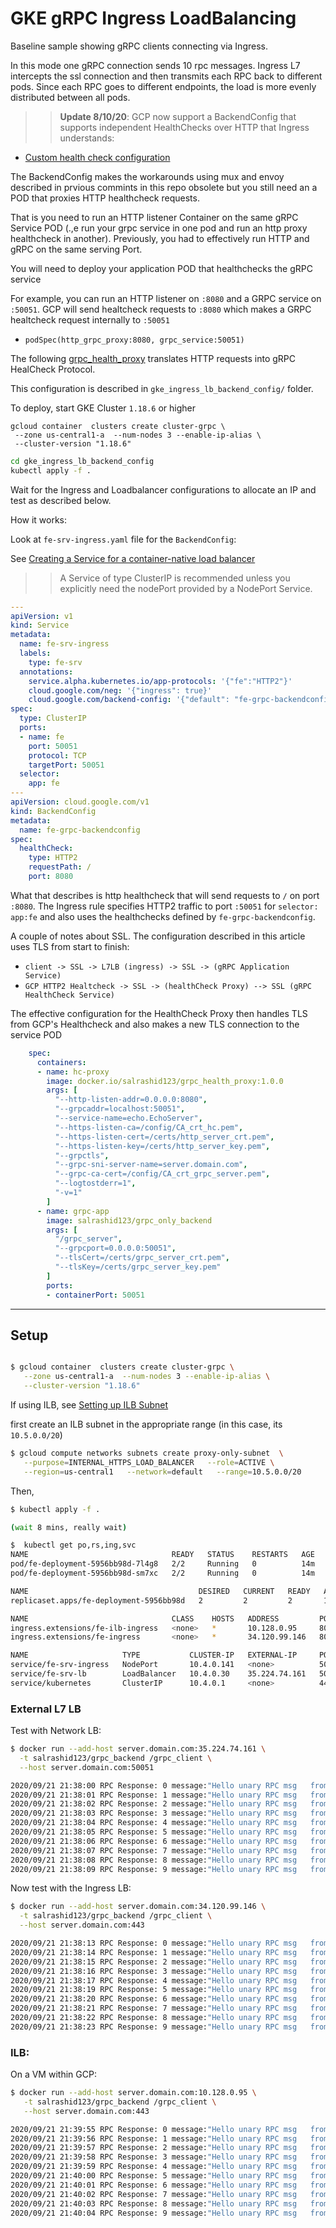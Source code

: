 # GKE gRPC Ingress LoadBalancing

Baseline sample showing gRPC clients connecting via Ingress.

In this mode one gRPC connection sends 10 rpc messages.  Ingress L7 intercepts the ssl connection and then transmits each RPC back to different pods.
Since each RPC goes to different endpoints, the load is more evenly distributed between all pods.

>> **Update 8/10/20**:  GCP now support a BackendConfig that supports independent HealthChecks over HTTP that Ingress understands:

- [Custom health check configuration](https://cloud.google.com/kubernetes-engine/docs/how-to/ingress-features#direct_health)


The BackendConfig makes the workarounds using mux and envoy described in prvious commints in this repo obsolete but you still need an a POD that proxies HTTP healthcheck requests.

That is you need to run an HTTP listener Container on the same gRPC Service POD (.,e run your grpc service in one pod and run an http proxy healthcheck in another).  Previously, you had to effectively run HTTP and gRPC on the same serving Port.

You will need to deploy your application POD that healthchecks the gRPC service

For example, you can run an HTTP listener on `:8080` and a GRPC service on `:50051`.  GCP will send healtcheck requests to `:8080` which makes a GRPC healtcheck request internally to `:50051`

- `podSpec(http_grpc_proxy:8080, grpc_service:50051)`

The following [grpc_health_proxy](https://github.com/salrashid123/grpc_health_proxy) translates HTTP requests into gRPC HealCheck Protocol.

This configuration is described in `gke_ingress_lb_backend_config/` folder.

To deploy, start GKE Cluster `1.18.6` or higher

```
gcloud container  clusters create cluster-grpc \
 --zone us-central1-a  --num-nodes 3 --enable-ip-alias \
 --cluster-version "1.18.6"
```

```bash
cd gke_ingress_lb_backend_config
kubectl apply -f .
```

Wait for the Ingress and Loadbalancer configurations to allocate an IP and test as described below.


How it works: 

Look at `fe-srv-ingress.yaml` file for the `BackendConfig`:

See [Creating a Service for a container-native load balancer](https://cloud.google.com/kubernetes-engine/docs/how-to/container-native-load-balancing)

>>  A Service of type ClusterIP is recommended unless you explicitly need the nodePort provided by a NodePort Service.

```yaml
---
apiVersion: v1
kind: Service
metadata:
  name: fe-srv-ingress
  labels:
    type: fe-srv
  annotations:
    service.alpha.kubernetes.io/app-protocols: '{"fe":"HTTP2"}'
    cloud.google.com/neg: '{"ingress": true}'
    cloud.google.com/backend-config: '{"default": "fe-grpc-backendconfig"}'
spec:
  type: ClusterIP 
  ports:
  - name: fe
    port: 50051
    protocol: TCP
    targetPort: 50051
  selector:
    app: fe
---
apiVersion: cloud.google.com/v1
kind: BackendConfig
metadata:
  name: fe-grpc-backendconfig
spec:
  healthCheck:
    type: HTTP2
    requestPath: /
    port: 8080
```


What that describes is http healthcheck that will send requests to `/` on port `:8080`.  The Ingress rule specifies HTTP2 traffic to port `:50051` for `selector: app:fe` and also uses the healthchecks defined by `fe-grpc-backendconfig`.


A couple of notes about SSL.  The configuration described in this article uses TLS from start to finish:

- `client -> SSL -> L7LB (ingress) -> SSL -> (gRPC Application Service)`
- `GCP HTTP2 Healtcheck -> SSL -> (healthCheck Proxy) --> SSL (gRPC HealthCheck Service)`

The effective configuration for the HealthCheck Proxy then handles TLS from GCP's Healthcheck and also makes a new TLS connection to the service POD
```yaml
    spec:
      containers:
      - name: hc-proxy
        image: docker.io/salrashid123/grpc_health_proxy:1.0.0
        args: [
          "--http-listen-addr=0.0.0.0:8080",
          "--grpcaddr=localhost:50051",
          "--service-name=echo.EchoServer",
          "--https-listen-ca=/config/CA_crt_hc.pem",
          "--https-listen-cert=/certs/http_server_crt.pem",
          "--https-listen-key=/certs/http_server_key.pem",
          "--grpctls",        
          "--grpc-sni-server-name=server.domain.com",
          "--grpc-ca-cert=/config/CA_crt_grpc_server.pem",
          "--logtostderr=1",
          "-v=1"
        ]
      - name: grpc-app
        image: salrashid123/grpc_only_backend
        args: [
          "/grpc_server",
          "--grpcport=0.0.0.0:50051",
          "--tlsCert=/certs/grpc_server_crt.pem",
          "--tlsKey=/certs/grpc_server_key.pem"        
        ]
        ports:
        - containerPort: 50051    
```

---

## Setup

```bash

$ gcloud container  clusters create cluster-grpc \
   --zone us-central1-a  --num-nodes 3 --enable-ip-alias \
   --cluster-version "1.18.6"
```


If using ILB, see [Setting up ILB Subnet](https://cloud.google.com/load-balancing/docs/l7-internal/setting-up-l7-internal#configuring_the_proxy-only_subnet)

first create an ILB subnet in the appropriate range (in this case, its `10.5.0.0/20`)
```bash
$ gcloud compute networks subnets create proxy-only-subnet  \
   --purpose=INTERNAL_HTTPS_LOAD_BALANCER   --role=ACTIVE \
   --region=us-central1   --network=default   --range=10.5.0.0/20
```

Then, 

```bash
$ kubectl apply -f .

(wait 8 mins, really wait)

$  kubectl get po,rs,ing,svc
NAME                                READY   STATUS    RESTARTS   AGE
pod/fe-deployment-5956bb98d-7l4g8   2/2     Running   0          14m
pod/fe-deployment-5956bb98d-sm7xc   2/2     Running   0          14m

NAME                                      DESIRED   CURRENT   READY   AGE
replicaset.apps/fe-deployment-5956bb98d   2         2         2       14m

NAME                                CLASS    HOSTS   ADDRESS         PORTS     AGE
ingress.extensions/fe-ilb-ingress   <none>   *       10.128.0.95     80, 443   14m
ingress.extensions/fe-ingress       <none>   *       34.120.99.146   80, 443   14m

NAME                     TYPE           CLUSTER-IP   EXTERNAL-IP     PORT(S)           AGE
service/fe-srv-ingress   NodePort       10.4.0.141   <none>          50051:31473/TCP   14m
service/fe-srv-lb        LoadBalancer   10.4.0.30    35.224.74.161   50051:32216/TCP   14m
service/kubernetes       ClusterIP      10.4.0.1     <none>          443/TCP           15m
```

### External L7 LB

Test with Network LB:

```bash
$ docker run --add-host server.domain.com:35.224.74.161 \
  -t salrashid123/grpc_backend /grpc_client \
  --host server.domain.com:50051

2020/09/21 21:38:00 RPC Response: 0 message:"Hello unary RPC msg   from hostname fe-deployment-5956bb98d-7l4g8" 
2020/09/21 21:38:01 RPC Response: 1 message:"Hello unary RPC msg   from hostname fe-deployment-5956bb98d-7l4g8" 
2020/09/21 21:38:02 RPC Response: 2 message:"Hello unary RPC msg   from hostname fe-deployment-5956bb98d-7l4g8" 
2020/09/21 21:38:03 RPC Response: 3 message:"Hello unary RPC msg   from hostname fe-deployment-5956bb98d-7l4g8" 
2020/09/21 21:38:04 RPC Response: 4 message:"Hello unary RPC msg   from hostname fe-deployment-5956bb98d-7l4g8" 
2020/09/21 21:38:05 RPC Response: 5 message:"Hello unary RPC msg   from hostname fe-deployment-5956bb98d-7l4g8" 
2020/09/21 21:38:06 RPC Response: 6 message:"Hello unary RPC msg   from hostname fe-deployment-5956bb98d-7l4g8" 
2020/09/21 21:38:07 RPC Response: 7 message:"Hello unary RPC msg   from hostname fe-deployment-5956bb98d-7l4g8" 
2020/09/21 21:38:08 RPC Response: 8 message:"Hello unary RPC msg   from hostname fe-deployment-5956bb98d-7l4g8" 
2020/09/21 21:38:09 RPC Response: 9 message:"Hello unary RPC msg   from hostname fe-deployment-5956bb98d-7l4g8"
```

Now test with the Ingress LB:

```bash
$ docker run --add-host server.domain.com:34.120.99.146 \
  -t salrashid123/grpc_backend /grpc_client \
  --host server.domain.com:443

2020/09/21 21:38:13 RPC Response: 0 message:"Hello unary RPC msg   from hostname fe-deployment-5956bb98d-sm7xc" 
2020/09/21 21:38:14 RPC Response: 1 message:"Hello unary RPC msg   from hostname fe-deployment-5956bb98d-sm7xc" 
2020/09/21 21:38:15 RPC Response: 2 message:"Hello unary RPC msg   from hostname fe-deployment-5956bb98d-7l4g8" 
2020/09/21 21:38:16 RPC Response: 3 message:"Hello unary RPC msg   from hostname fe-deployment-5956bb98d-sm7xc" 
2020/09/21 21:38:17 RPC Response: 4 message:"Hello unary RPC msg   from hostname fe-deployment-5956bb98d-sm7xc" 
2020/09/21 21:38:19 RPC Response: 5 message:"Hello unary RPC msg   from hostname fe-deployment-5956bb98d-7l4g8" 
2020/09/21 21:38:20 RPC Response: 6 message:"Hello unary RPC msg   from hostname fe-deployment-5956bb98d-7l4g8" 
2020/09/21 21:38:21 RPC Response: 7 message:"Hello unary RPC msg   from hostname fe-deployment-5956bb98d-7l4g8" 
2020/09/21 21:38:22 RPC Response: 8 message:"Hello unary RPC msg   from hostname fe-deployment-5956bb98d-7l4g8" 
2020/09/21 21:38:23 RPC Response: 9 message:"Hello unary RPC msg   from hostname fe-deployment-5956bb98d-7l4g8"
```


### ILB:

On a VM within GCP:
```bash
$ docker run --add-host server.domain.com:10.128.0.95 \
   -t salrashid123/grpc_backend /grpc_client \
   --host server.domain.com:443

2020/09/21 21:39:55 RPC Response: 0 message:"Hello unary RPC msg   from hostname fe-deployment-5956bb98d-7l4g8" 
2020/09/21 21:39:56 RPC Response: 1 message:"Hello unary RPC msg   from hostname fe-deployment-5956bb98d-sm7xc" 
2020/09/21 21:39:57 RPC Response: 2 message:"Hello unary RPC msg   from hostname fe-deployment-5956bb98d-7l4g8" 
2020/09/21 21:39:58 RPC Response: 3 message:"Hello unary RPC msg   from hostname fe-deployment-5956bb98d-sm7xc" 
2020/09/21 21:39:59 RPC Response: 4 message:"Hello unary RPC msg   from hostname fe-deployment-5956bb98d-7l4g8" 
2020/09/21 21:40:00 RPC Response: 5 message:"Hello unary RPC msg   from hostname fe-deployment-5956bb98d-sm7xc" 
2020/09/21 21:40:01 RPC Response: 6 message:"Hello unary RPC msg   from hostname fe-deployment-5956bb98d-7l4g8" 
2020/09/21 21:40:02 RPC Response: 7 message:"Hello unary RPC msg   from hostname fe-deployment-5956bb98d-sm7xc" 
2020/09/21 21:40:03 RPC Response: 8 message:"Hello unary RPC msg   from hostname fe-deployment-5956bb98d-7l4g8" 
2020/09/21 21:40:04 RPC Response: 9 message:"Hello unary RPC msg   from hostname fe-deployment-5956bb98d-sm7xc"
```
